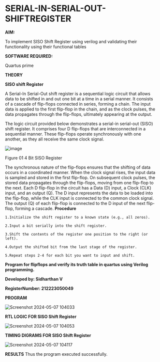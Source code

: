 # SERIAL-IN-SERIAL-OUT-SHIFTREGISTER

**AIM:**

To implement  SISO Shift Register using verilog and validating their functionality using their functional tables

**SOFTWARE REQUIRED:**

Quartus prime

**THEORY**

**SISO shift Register**

A Serial-In Serial-Out shift register is a sequential logic circuit that allows data to be shifted in and out one bit at a time in a serial manner. It consists of a cascade of flip-flops connected in series, forming a chain. The input data is applied to the first flip-flop in the chain, and as the clock pulses, the data propagates through the flip-flops, ultimately appearing at the output.

The logic circuit provided below demonstrates a serial-in serial-out (SISO) shift register. It comprises four D flip-flops that are interconnected in a sequential manner. These flip-flops operate synchronously with one another, as they all receive the same clock signal.

![image](https://github.com/naavaneetha/SERIAL-IN-SERIAL-OUT-SHIFTREGISTER/assets/154305477/e81c4072-37f9-46c6-8145-566764b74c3a)

Figure 01 4 Bit SISO Register

The synchronous nature of the flip-flops ensures that the shifting of data occurs in a coordinated manner. When the clock signal rises, the input data is sampled and stored in the first flip-flop. On subsequent clock pulses, the stored data propagates through the flip-flops, moving from one flip-flop to the next.
Each D flip-flop in the circuit has a Data (D) input, a Clock (CLK) input, and an output (Q). The D input represents the data to be loaded into the flip-flop, while the CLK input is connected to the common clock signal. The output (Q) of each flip-flop is connected to the D input of the next flip-flop, forming a cascade.
**Procedure**
```
1.Initialize the shift register to a known state (e.g., all zeros).

2.Input a bit serially into the shift register.

3.Shift the contents of the register one position to the right (or left).

4.Output the shifted bit from the last stage of the register.

5.Repeat steps 2-4 for each bit you want to input and shift.
```

**Program for flipflops and verify its truth table in quartus using Verilog programming.**

**Developed by: Sidharthan V**

**RegisterNumber: 212223050049**

**PROGRAM**

![Screenshot 2024-05-07 104033](https://github.com/karuniya2005/SERIAL-IN-SERIAL-OUT-SHIFTREGISTER/assets/161425769/bdc6cea5-8c6b-4a03-b1a1-d4ad9207aa13)

**RTL LOGIC FOR SISO Shift Register**

![Screenshot 2024-05-07 104053](https://github.com/karuniya2005/SERIAL-IN-SERIAL-OUT-SHIFTREGISTER/assets/161425769/922635c7-7581-43a6-b13d-b383f068b571)

**TIMING DIGRAMS FOR SISO Shift Register**

![Screenshot 2024-05-07 104117](https://github.com/karuniya2005/SERIAL-IN-SERIAL-OUT-SHIFTREGISTER/assets/161425769/e0cd5167-08db-41bc-93b3-b942fa137473)

**RESULTS**
Thus the program executed successfully.
